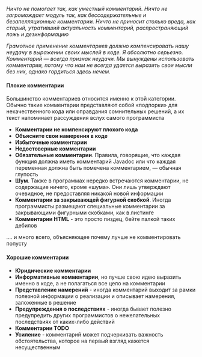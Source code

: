 _Ничто не помогает так, как уместный комментарий. Ничто не загромождает модуль так, как бессодержательные и безапелляционные комментарии. Ничто не приносит столько вреда, как старый, утративший актуальность комментарий, распространяющий ложь и дезинформацию_

_Грамотное применение комментариев должно компенсировать нашу неудачу в выражении своих мыслей в коде. Я абсолютно серьезно. Комментарий — всегда признак неудачи. Мы вынуждены использовать комментарии, потому что нам не всегда удается выразить свои мысли без них, однако гордиться здесь нечем._

#### Плохие комментарии

Большинство комментариев относится именно к этой категории. Обычно такие комментарии представляют собой «подпорки» для некачественного кода или оправдания сомнительных решений, а их текст напоминает рассуждения вслух самого программиста

- **Комментарии не компенсируют плохого кода**
- **Объясните свои намерения в коде**
- **Избыточные комментарии**
- **Недостоверные комментарии**
- **Обязательные комментарии**. Правила, говорящие, что каждая функция должна иметь комментарий Javadoc или что каждая переменная должна быть помечена комментарием, — обычная глупость
- **Шум**. Также в программах нередко встречаются комментарии, не содержащие ничего, кроме «шума». Они лишь утверждают очевидное, не предоставляя никакой новой информации
- **Комментарии за закрывающей фигурной скобкой**. Иногда программисты размещают специальные комментарии за закрывающими фигурными скобками, как в листинге
- **Комментарии HTML** - это просто пиздец, бейте палкой таких дебилов

.... и много всего, объясняющее почему лучше не комментировать попусту

#### Хорошие комментарии
- **Юридические комментарии**
- **Информативные комментарии**, но лучше свою идею выразить именно в коде, а не полагаться все цело на комментарии
- **Представление намерений** - иногда комментарий выходит за рамки полезной информации о реализации и описывает намерения, заложенные в решение
- **Предупреждения о последствиях** - иногда бывает полезно предупредить других программистов о нежелательных последствиях от каких-либо действий
- **Комментарии TODO**
- **Усиление** - комментарий может подчеркивать важность обстоятельства, которое на первый взгляд кажется несущественным